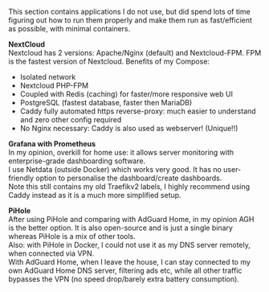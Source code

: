 This section contains applications I do not use, but did spend lots of time figuring out how to run them properly and make them run as fast/efficient as possible, with minimal containers. 

**NextCloud**\
Nextcloud has 2 versions: Apache/Nginx (default) and Nextcloud-FPM. FPM is the fastest version of Nextcloud. Benefits of my Compose: 
- Isolated network
- Nextcloud PHP-FPM
- Coupled with Redis (caching) for faster/more responsive web UI
- PostgreSQL (fastest database, faster then MariaDB)
- Caddy fully automated https reverse-proxy: much easier to understand and zero other config required
- No Nginx necessary: Caddy is also used as webserver! (Unique!!)

**Grafana with Prometheus**\
In my opinion, overkill for home use: it allows server monitoring with enterprise-grade dashboarding software. \
I use Netdata (outside Docker) which works very good. It has no user-friendly option to personalise the dashboard/create dashboards.\
Note this still contains my old Traefikv2 labels, I highly recommend using Caddy instead as it is a much more simplified setup. 

**PiHole**\
After using PiHole and comparing with AdGuard Home, in my opinion AGH is the better option. It is also open-source and is just a single binary whereas PiHole is a mix of other tools.\
Also: with PiHole in Docker, I could not use it as my DNS server remotely, when connected via VPN.\
With AdGuard Home, when I leave the house, I can stay connected to my own AdGuard Home DNS server, filtering ads etc, while all other traffic bypasses the VPN (no speed drop/barely extra battery consumption). 
